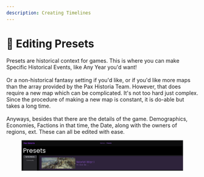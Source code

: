 ```yaml
---
description: Creating Timelines
---
```


# 🎱 Editing Presets

Presets are historical context for games. This is where you can make Specific Historical Events, like Any Year you'd want! \
\
Or a non-historical fantasy setting if you'd like, or if you'd like more maps than the array provided by the Pax Historia Team. However, that does require a new map which can be complicated. It's not too hard just complex. Since the procedure of making a new map is constant, it is do-able but takes a long time.\
\
Anyways, besides that there are the details of the game. Demographics, Economies, Factions in that time, the Date, along with the owners of regions, ext. These can all be edited with ease.

<figure><img src="../.gitbook/assets/S5PH.png" alt=""><figcaption></figcaption></figure>
